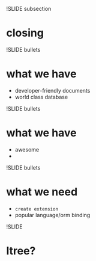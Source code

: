 !SLIDE subsection
# closing

!SLIDE bullets
# what we have
* developer-friendly documents
* world class database

!SLIDE bullets
# what we have
* awesome
*  

!SLIDE bullets
# what we need
* `create extension`
* popular language/orm binding

!SLIDE
# ltree?
